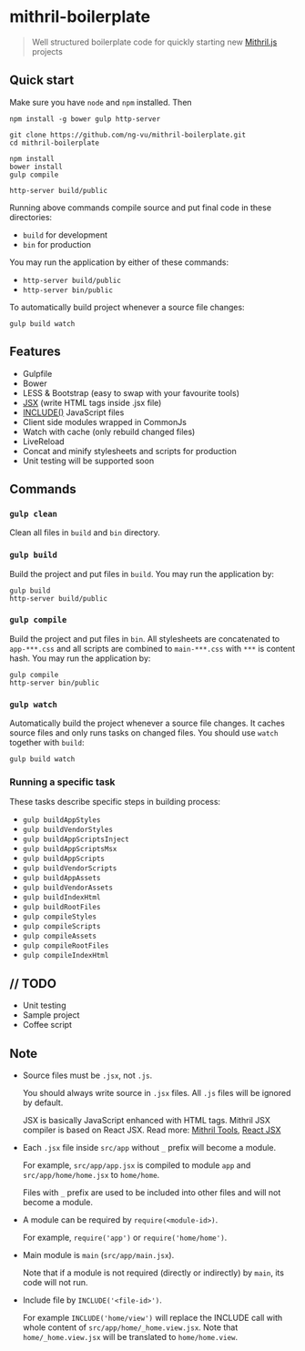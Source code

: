 # mithril-boilerplate

> Well structured boilerplate code for quickly starting new [Mithril.js](http://lhorie.github.io/mithril) projects

## Quick start

Make sure you have `node` and `npm` installed. Then

```
npm install -g bower gulp http-server

git clone https://github.com/ng-vu/mithril-boilerplate.git
cd mithril-boilerplate

npm install
bower install
gulp compile

http-server build/public
```

Running above commands compile source and put final code in these directories:

* `build` for development
* `bin` for production

You may run the application by either of these commands:

* `http-server build/public`
* `http-server bin/public`

To automatically build project whenever a source file changes:

```
gulp build watch
```

## Features

* Gulpfile
* Bower
* LESS & Bootstrap (easy to swap with your favourite tools)
* [JSX](http://lhorie.github.io/mithril/tools.html) (write HTML tags inside .jsx file)
* [INCLUDE()](https://github.com/ng-vu/gulp-include-js) JavaScript files
* Client side modules wrapped in CommonJs
* Watch with cache (only rebuild changed files)
* LiveReload
* Concat and minify stylesheets and scripts for production
* Unit testing will be supported soon

## Commands

### `gulp clean`

Clean all files in `build` and `bin` directory.

### `gulp build`

Build the project and put files in `build`.
You may run the application by:

```
gulp build
http-server build/public
```

### `gulp compile`

Build the project and put files in `bin`.
All stylesheets are concatenated to `app-***.css` and
all scripts are combined to `main-***.css` with `***` is content hash.
You may run the application by:
```
gulp compile
http-server bin/public
```

### `gulp watch`

Automatically build the project whenever a source file changes.
It caches source files and only runs tasks on changed files.
You should use `watch` together with `build`:
```
gulp build watch
```

### Running a specific task

These tasks describe specific steps in building process:

* `gulp buildAppStyles`
* `gulp buildVendorStyles`
* `gulp buildAppScriptsInject`
* `gulp buildAppScriptsMsx`
* `gulp buildAppScripts`
* `gulp buildVendorScripts`
* `gulp buildAppAssets`
* `gulp buildVendorAssets`
* `gulp buildIndexHtml`
* `gulp buildRootFiles`
* `gulp compileStyles`
* `gulp compileScripts`
* `gulp compileAssets`
* `gulp compileRootFiles`
* `gulp compileIndexHtml`

## // TODO

* Unit testing
* Sample project
* Coffee script

## Note

* Source files must be `.jsx`, not `.js`.

  You should always write source in `.jsx` files. All `.js` files will be ignored by default.

  JSX is basically JavaScript enhanced with HTML tags. Mithril JSX compiler is based on React JSX. Read more: [Mithril Tools](http://lhorie.github.io/mithril/tools.html), [React JSX](http://facebook.github.io/react/docs/jsx-in-depth.html)

* Each `.jsx` file inside `src/app` without `_` prefix will become a module.

  For example, `src/app/app.jsx` is compiled to module `app` and `src/app/home/home.jsx` to `home/home`.

  Files with `_` prefix are used to be included into other files and will not become a module.

* A module can be required by `require(<module-id>)`.

  For example, `require('app')` or `require('home/home')`.

* Main module is `main` (`src/app/main.jsx`).

  Note that if a module is not required (directly or indirectly) by `main`, its code will not run.

* Include file by `INCLUDE('<file-id>')`.

  For example `INCLUDE('home/view')` will replace the INCLUDE call with whole content of `src/app/home/_home.view.jsx`. Note that `home/_home.view.jsx` will be translated to `home/home.view`.

